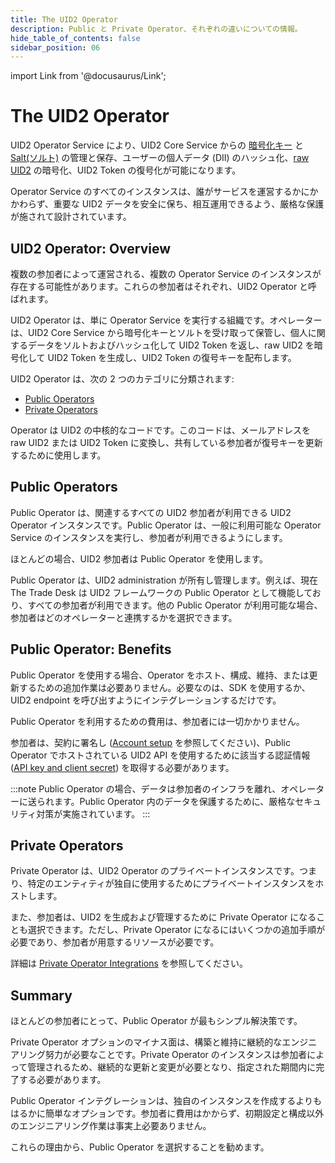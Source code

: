 ```yaml
---
title: The UID2 Operator
description: Public と Private Operator、それぞれの違いについての情報。
hide_table_of_contents: false
sidebar_position: 06
---
```


import Link from '@docusaurus/Link';

# The UID2 Operator

UID2 Operator Service により、UID2 Core Service からの <a href="../ref-info/glossary-uid#gl-encryption-key">暗号化キー</a> と [Salt(ソルト)](../ref-info/glossary-uid.md#gl-salt) の管理と保存、ユーザーの個人データ (<Link href="../ref-info/glossary-uid#gl-dii">DII</Link>) のハッシュ化、[raw UID2](../ref-info/glossary-uid.md#gl-raw-uid2) の暗号化、<Link href="../ref-info/glossary-uid#gl-uid2-token">UID2 Token</Link> の復号化が可能になります。

Operator Service のすべてのインスタンスは、誰がサービスを運営するかにかかわらず、重要な UID2 データを安全に保ち、相互運用できるよう、厳格な保護が施されて設計されています。

## UID2 Operator: Overview

複数の参加者によって運営される、複数の Operator Service のインスタンスが存在する可能性があります。これらの参加者はそれぞれ、UID2 Operator と呼ばれます。

UID2 Operator は、単に Operator Service を実行する組織です。オペレーターは、UID2 Core Service から暗号化キーとソルトを受け取って保管し、個人に関するデータをソルトおよびハッシュ化して UID2 Token を返し、raw UID2 を暗号化して UID2 Token を生成し、UID2 Token の復号キーを配布します。

UID2 Operator は、次の 2 つのカテゴリに分類されます:

- [Public Operators](#public-operators)
- [Private Operators](#private-operators)

Operator は UID2 の中核的なコードです。このコードは、メールアドレスを raw UID2 または UID2 Token に変換し、共有している参加者が復号キーを更新するために使用します。

## Public Operators

Public Operator は、関連するすべての UID2 参加者が利用できる UID2 Operator インスタンスです。Public Operator は、一般に利用可能な Operator Service のインスタンスを実行し、参加者が利用できるようにします。

ほとんどの場合、UID2 参加者は Public Operator を使用します。

Public Operator は、UID2 administration が所有し管理します。例えば、現在 The Trade Desk は UID2 フレームワークの Public Operator として機能しており、すべての参加者が利用できます。他の Public Operator が利用可能な場合、参加者はどのオペレーターと連携するかを選択できます。

## Public Operator: Benefits

Public Operator を使用する場合、Operator をホスト、構成、維持、または更新するための追加作業は必要ありません。必要なのは、SDK を使用するか、UID2 endpoint を呼び出すようにインテグレーションするだけです。

Public Operator を利用するための費用は、参加者には一切かかりません。

参加者は、契約に署名し ([Account setup](../getting-started/gs-account-setup.md) を参照してください)、Public Operator でホストされている UID2 API を使用するために該当する認証情報 ([API key and client secret](../getting-started/gs-credentials.md#api-key-and-client-secret)) を取得する必要があります。

:::note
Public Operator の場合、データは参加者のインフラを離れ、オペレーターに送られます。Public Operator 内のデータを保護するために、厳格なセキュリティ対策が実施されています。
:::

## Private Operators

Private Operator は、UID2 Operator のプライベートインスタンスです。つまり、特定のエンティティが独自に使用するためにプライベートインスタンスをホストします。

また、参加者は、UID2 を生成および管理するために Private Operator になることも選択できます。ただし、Private Operator になるにはいくつかの追加手順が必要であり、参加者が用意するリソースが必要です。

詳細は [Private Operator Integrations](../guides/integration-options-private-operator.md) を参照してください。

## Summary

ほとんどの参加者にとって、Public Operator が最もシンプル解決策です。

Private Operator オプションのマイナス面は、構築と維持に継続的なエンジニアリング努力が必要なことです。Private Operator のインスタンスは参加者によって管理されるため、継続的な更新と変更が必要となり、指定された期間内に完了する必要があります。

Public Operator インテグレーションは、独自のインスタンスを作成するよりもはるかに簡単なオプションです。参加者に費用はかからず、初期設定と構成以外のエンジニアリング作業は事実上必要ありません。

これらの理由から、Public Operator を選択することを勧めます。
